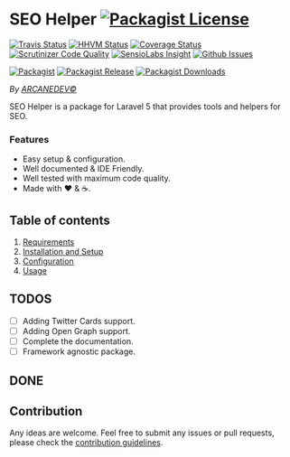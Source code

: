 # SEO Helper [![Packagist License][badge_license]](https://github.com/ARCANEDEV/SEO-Helper/blob/master/LICENSE.md)

[![Travis Status][badge_build]](https://travis-ci.org/ARCANEDEV/SEO-Helper)
[![HHVM Status][badge_hhvm]](http://hhvm.h4cc.de/package/arcanedev/seo-helper)
[![Coverage Status][badge_coverage]](https://scrutinizer-ci.com/g/ARCANEDEV/SEO-Helper/?branch=master)
[![Scrutinizer Code Quality][badge_quality]](https://scrutinizer-ci.com/g/ARCANEDEV/SEO-Helper/?branch=master)
[![SensioLabs Insight][badge_insight]](https://insight.sensiolabs.com/projects/73e1a779-7ca7-4a75-b6d3-452d7852187e)
[![Github Issues][badge_issues]](https://github.com/ARCANEDEV/SEO-Helper/issues)

[![Packagist][badge_package]](https://packagist.org/packages/arcanedev/seo-helper)
[![Packagist Release][badge_release]](https://packagist.org/packages/arcanedev/seo-helper)
[![Packagist Downloads][badge_downloads]](https://packagist.org/packages/arcanedev/seo-helper)

[badge_license]:   https://img.shields.io/packagist/l/arcanedev/seo-helper.svg?style=flat-square
[badge_build]:     https://img.shields.io/travis/ARCANEDEV/SEO-Helper.svg?style=flat-square
[badge_hhvm]:      https://img.shields.io/hhvm/arcanedev/seo-helper.svg?style=flat-square
[badge_coverage]:  https://img.shields.io/scrutinizer/coverage/g/ARCANEDEV/SEO-Helper.svg?style=flat-square
[badge_quality]:   https://img.shields.io/scrutinizer/g/ARCANEDEV/SEO-Helper.svg?style=flat-square
[badge_insight]:   https://img.shields.io/sensiolabs/i/73e1a779-7ca7-4a75-b6d3-452d7852187e.svg?style=flat-square
[badge_issues]:    https://img.shields.io/github/issues/ARCANEDEV/SEO-Helper.svg?style=flat-square
[badge_package]:   https://img.shields.io/badge/package-arcanedev/seo--helper-blue.svg?style=flat-square
[badge_release]:   https://img.shields.io/packagist/v/arcanedev/seo-helper.svg?style=flat-square
[badge_downloads]: https://img.shields.io/packagist/dt/arcanedev/seo-helper.svg?style=flat-square

*By [ARCANEDEV&copy;](http://www.arcanedev.net/)*

SEO Helper is a package for Laravel 5 that provides tools and helpers for SEO.

### Features

  * Easy setup &amp; configuration.
  * Well documented &amp; IDE Friendly.
  * Well tested with maximum code quality.
  * Made with :heart: &amp; :coffee:.

## Table of contents

  1. [Requirements](_docs/1-Requirements.md)
  2. [Installation and Setup](_docs/2-Installation-and-Setup.md)
  3. [Configuration](_docs/3-Configuration.md)
  4. [Usage](_docs/4-Usage.md)

## TODOS

  - [ ] Adding Twitter Cards support.
  - [ ] Adding Open Graph support.
  - [ ] Complete the documentation.
  - [ ] Framework agnostic package.

## DONE

## Contribution

Any ideas are welcome. Feel free to submit any issues or pull requests, please check the [contribution guidelines](CONTRIBUTING.md).
